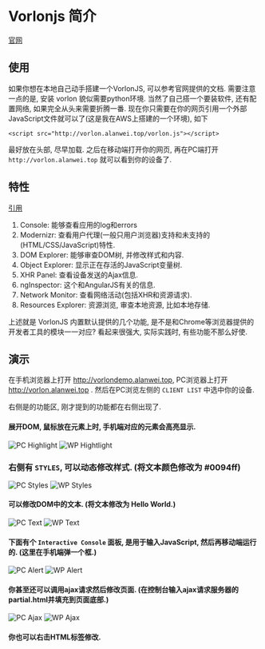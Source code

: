 ﻿# Vorlonjs 简介 

[官网](http://www.vorlonjs.com)

## 使用
如果你想在本地自己动手搭建一个VorlonJS, 可以参考官网提供的文档. 需要注意一点的是, 安装 vorlon 貌似需要python环境. 
当然了自己搭一个要装软件, 还有配置网络, 如果完全从头来需要折腾一番. 现在你只需要在你的网页引用一个外部JavaScript文件就可以了(这是我在AWS上搭建的一个环境), 如下

	<script src="http://vorlon.alanwei.top/vorlon.js"></script>
	
最好放在头部, 尽早加载.
之后在移动端打开你的网页, 再在PC端打开 `http://vorlon.alanwei.top` 就可以看到你的设备了.

## 特性
[引用](http://www.vorlonjs.com/plugins/)

1. Console: 能够查看应用的log和errors
2. Modernizr: 查看用户代理(一般只用户浏览器)支持和未支持的(HTML/CSS/JavaScript)特性.
3. DOM Explorer: 能够审查DOM树, 并修改样式和内容.
4. Object Explorer: 显示正在存活的JavaScript变量树.
5. XHR Panel: 查看设备发送的Ajax信息.
6. ngInspector: 这个和AngularJS有关的信息.
7. Network Monitor: 查看网络活动(包括XHR和资源请求).
8. Resources Explorer: 资源浏览, 审查本地资源, 比如本地存储.

上述就是 VorlonJS 内置默认提供的几个功能, 是不是和Chrome等浏览器提供的开发者工具的模块一一对应? 看起来很强大, 实际实践时, 有些功能不那么好使.


## 演示
在手机浏览器上打开 http://vorlondemo.alanwei.top, PC浏览器上打开 http://vorlon.alanwei.top .
然后在PC浏览左侧的 `CLIENT LIST` 中选中你的设备.

右侧是的功能区, 刚才提到的功能都在右侧出现了.

#### 展开DOM, 鼠标放在元素上时, 手机端对应的元素会高亮显示.
![PC Highlight](../Resources/Images/vorlonjs-introduction.hover.PNG)
![WP Hightlight](../Resources/Images/vorlonjs-introduction.hover.jpg)

### 右侧有 `STYLES`, 可以动态修改样式. (将文本颜色修改为 #0094ff)
![PC Styles](../Resources/Images/vorlonjs-introduction.modify-styles.PNG)
![WP Styles](../Resources/Images/vorlonjs-introduction.modify-styles.jpg)

#### 可以修改DOM中的文本. (将文本修改为 Hello World.)
![PC Text](../Resources/Images/vorlonjs-introduction.modify-text.PNG)
![WP Text](../Resources/Images/vorlonjs-introduction.modify-text.jpg)

#### 下面有个 `Interactive Console` 面板, 是用于输入JavaScript, 然后再移动端运行的. (这里在手机端弹一个框.)
![PC Alert](../Resources/Images/vorlonjs-introduction.alert.PNG)
![WP Alert](../Resources/Images/vorlonjs-introduction.alert.jpg)

#### 你甚至还可以调用ajax请求然后修改页面. (在控制台输入ajax请求服务器的partial.html并填充到页面底部.)
![PC Ajax](../Resources/Images/vorlonjs-introduction.ajax.dom.PNG)
![WP Ajax](../Resources/Images/vorlonjs-introduction.ajax.dom.jpg)

#### 你也可以右击HTML标签修改.
